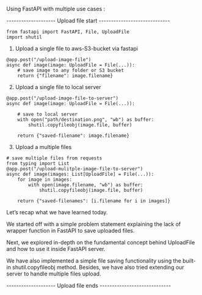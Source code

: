Using FastAPI with multiple use cases : 

-------------------- Upload file start -----------------------------
```
from fastapi import FastAPI, File, UploadFile
import shutil
```

1. Upload a single file to aws-S3-bucket via fastapi
```
@app.post("/upload-image-file")
async def image(image: UploadFile = File(...)):
    # save image to any folder or S3 bucket
    return {"filename": image.filename}
```
2. Upload a single file to local server
```
@app.post("/upload-image-file-to-server")
async def image(image: UploadFile = File(...)):
    
    # save to local server
    with open("path/destination.png", "wb") as buffer:
    	shutil.copyfileobj(image.file, buffer)

    return {"saved-filename": image.filename}
```
3. Upload a multiple files 
```
# save multiple files from requests
from typing import List
@app.post("/upload-mulitple-image-file-to-server")
async def image(images: List[UploadFile] = File(...)):
	for image in images:
    	with open(image.filename, "wb") as buffer:
        	shutil.copyfileobj(image.file, buffer)

    return {"saved-filenames": [i.filename for i in images]}
```
Let’s recap what we have learned today.

We started off with a simple problem statement explaining the lack of wrapper function in FastAPI to save uploaded files.

Next, we explored in-depth on the fundamental concept behind UploadFile and how to use it inside FastAPI server.

We have also implemented a simple file saving functionality using the built-in shutil.copyfileobj method. Besides, we have also tried extending our server to handle multiple files upload.

-------------------- Upload file ends -----------------------------

